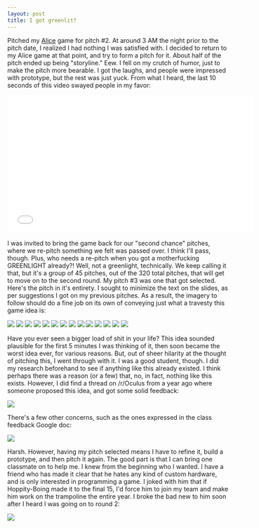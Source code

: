 ```yaml
---
layout: post
title: I got greenlit?
---
```


Pitched my <a href="https://rawgit.com/apiotrow/Alice/master/Assets/Executables/Alice1.2/Alice1.2.html">Alice</a> game for pitch #2. At around 3 AM the night prior to the pitch date, I realized I had nothing I was satisfied with. I decided to return to my Alice game at that point, and try to form a pitch for it. About half of the pitch ended up being "storyline." Eew. I fell on my crutch of humor, just to make the pitch more bearable. I got the laughs, and people were impressed with prototype, but the rest was just yuck. From what I heard, the last 10 seconds of this video swayed people in my favor:

<center>
<iframe width="560" height="315" src="//www.youtube.com/embed/bRmQwudye6M" frameborder="0" allowfullscreen></iframe>
</center>

I was invited to bring the game back for our "second chance" pitches, where we re-pitch something we felt was passed over. I think I'll pass, though. Plus, who needs a re-pitch when you got a motherfucking GREENLIGHT already?! Well, not a greenlight, technically. We keep calling it that, but it's a group of 45 pitches, out of the 320 total pitches, that will get to move on to the second round. My pitch #3 was one that got selected. Here's the pitch in it's entirety. I sought to minimize the text on the slides, as per suggestions I got on my previous pitches. As a result, the imagery to follow should do a fine job on its own of conveying just what a travesty this game idea is:

<img src="/assets/2014-11-09/06.png">
<img src="/assets/2014-11-09/07.gif">
<img src="/assets/2014-11-09/08.png">
<img src="/assets/2014-11-09/11.png">
<img src="/assets/2014-11-09/19.gif">
<img src="/assets/2014-11-09/12.png">
<img src="/assets/2014-11-09/13.png">
<img src="/assets/2014-11-09/14.png">
<img src="/assets/2014-11-09/15.png">
<img src="/assets/2014-11-09/09.gif">
<img src="/assets/2014-11-09/10.gif">
<img src="/assets/2014-11-09/16.png">
<img src="/assets/2014-11-09/17.png">
<img src="/assets/2014-11-09/18.png">

Have you ever seen a bigger load of shit in your life? This idea sounded plausible for the first 5 minutes I was thinking of it, then soon became the worst idea ever, for various reasons. But, out of sheer hilarity at the thought of pitching this, I went through with it. I was a good student, though. I did my research beforehand to see if anything like this already existed. I think perhaps there was a reason (or a few) that, no, in fact, nothing like this exists. However, I did find a thread on /r/Oculus from a year ago where someone proposed this idea, and got some solid feedback:

<img src="/assets/2014-11-09/20.png">

There's a few other concerns, such as the ones expressed in the class feedback Google doc:

<img src="/assets/2014-11-09/21.png">

Harsh. However, having my pitch selected means I have to refine it, build a prototype, and then pitch it again. The good part is that I can bring one classmate on to help me. I knew from the beginning who I wanted. I have a friend who has made it clear that he hates any kind of custom hardware, and is only interested in programming a game. I joked with him that if Hoppity-Boing made it to the final 15, I'd force him to join my team and make him work on the trampoline the entire year. I broke the bad new to him soon after I heard I was going on to round 2:

<img src="/assets/2014-11-09/22.png">